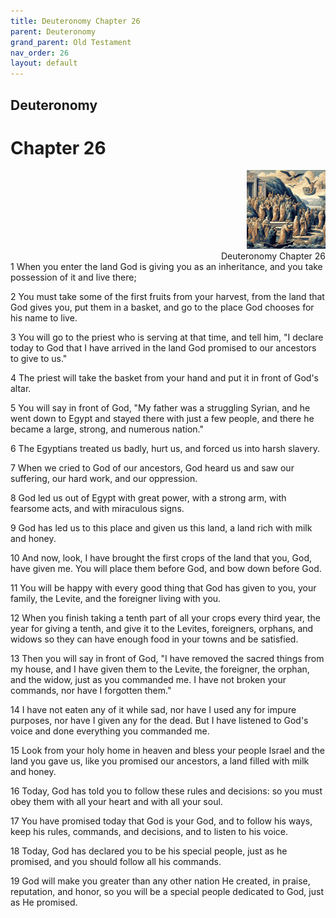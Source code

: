 ```yaml
---
title: Deuteronomy Chapter 26
parent: Deuteronomy
grand_parent: Old Testament
nav_order: 26
layout: default
---
```


## Deuteronomy

# Chapter 26

<div style="clear: both; text-align: right;">
    <img src="/assets/Image/Deuteronomy/500/26.jpg" alt="Deuteronomy Chapter 26" class="chapter-image" style="max-width: 25%; height: auto;"/>
    <figcaption style="font-size: 14px;">Deuteronomy Chapter 26</figcaption>
</div>
1 When you enter the land God is giving you as an inheritance, and you take possession of it and live there;

2 You must take some of the first fruits from your harvest, from the land that God gives you, put them in a basket, and go to the place God chooses for his name to live.

3 You will go to the priest who is serving at that time, and tell him, "I declare today to God that I have arrived in the land God promised to our ancestors to give to us."

4 The priest will take the basket from your hand and put it in front of God's altar.

5 You will say in front of God, "My father was a struggling Syrian, and he went down to Egypt and stayed there with just a few people, and there he became a large, strong, and numerous nation."

6 The Egyptians treated us badly, hurt us, and forced us into harsh slavery.

7 When we cried to God of our ancestors, God heard us and saw our suffering, our hard work, and our oppression.

8 God led us out of Egypt with great power, with a strong arm, with fearsome acts, and with miraculous signs.

9 God has led us to this place and given us this land, a land rich with milk and honey.

10 And now, look, I have brought the first crops of the land that you, God, have given me. You will place them before God, and bow down before God.

11 You will be happy with every good thing that God has given to you, your family, the Levite, and the foreigner living with you.

12 When you finish taking a tenth part of all your crops every third year, the year for giving a tenth, and give it to the Levites, foreigners, orphans, and widows so they can have enough food in your towns and be satisfied.

13 Then you will say in front of God, "I have removed the sacred things from my house, and I have given them to the Levite, the foreigner, the orphan, and the widow, just as you commanded me. I have not broken your commands, nor have I forgotten them."

14 I have not eaten any of it while sad, nor have I used any for impure purposes, nor have I given any for the dead. But I have listened to God's voice and done everything you commanded me.

15 Look from your holy home in heaven and bless your people Israel and the land you gave us, like you promised our ancestors, a land filled with milk and honey.

16 Today, God has told you to follow these rules and decisions: so you must obey them with all your heart and with all your soul.

17 You have promised today that God is your God, and to follow his ways, keep his rules, commands, and decisions, and to listen to his voice.

18 Today, God has declared you to be his special people, just as he promised, and you should follow all his commands.

19 God will make you greater than any other nation He created, in praise, reputation, and honor, so you will be a special people dedicated to God, just as He promised.


